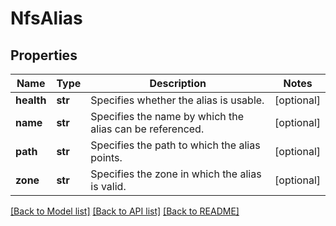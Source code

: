 # NfsAlias

## Properties
Name | Type | Description | Notes
------------ | ------------- | ------------- | -------------
**health** | **str** | Specifies whether the alias is usable. | [optional] 
**name** | **str** | Specifies the name by which the alias can be referenced. | [optional] 
**path** | **str** | Specifies the path to which the alias points. | [optional] 
**zone** | **str** | Specifies the zone in which the alias is valid. | [optional] 

[[Back to Model list]](../README.md#documentation-for-models) [[Back to API list]](../README.md#documentation-for-api-endpoints) [[Back to README]](../README.md)



